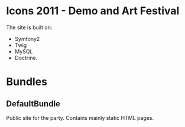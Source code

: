 Icons 2011 - Demo and Art Festival
==================================

The site is built on:

- Symfony2
- Twig
- MySQL
- Doctrine.


Bundles
=======

DefaultBundle
-------------
Public site for the party. Contains mainly static HTML pages.
